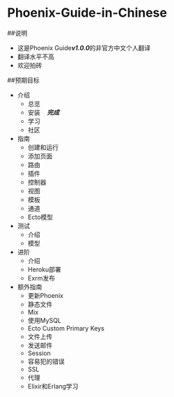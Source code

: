 # Phoenix-Guide-in-Chinese

##说明
+ 这是Phoenix Guide<strong><em>v1.0.0</em></strong>的非官方中文个人翻译
+ 翻译水平不高
+ 欢迎拍砖

##预期目标
- 介绍
	- 总览
	- 安装&nbsp;&nbsp;&nbsp;&nbsp;<strong><em>完成</em></strong>
	- 学习
	- 社区
- 指南
	- 创建和运行
	- 添加页面
	- 路由
	- 插件
	- 控制器
	- 视图
	- 模板
	- 通道
	- Ecto模型
- 测试
	- 介绍
	- 模型
- 进阶
	- 介绍
	- Heroku部署
	- Exrm发布
- 额外指南
	- 更新Phoenix
	- 静态文件
	- Mix
	- 使用MySQL
	- Ecto Custom Primary Keys
	- 文件上传
	- 发送邮件
	- Session
	- 容易犯的错误
	- SSL
	- 代理
	- Elixir和Erlang学习